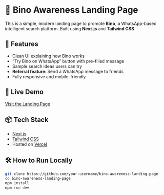 # 🚀 Bino Awareness Landing Page

This is a simple, modern landing page to promote **Bino**, a WhatsApp-based intelligent search platform. Built using **Next.js** and **Tailwind CSS**.

## 🌟 Features

- Clean UI explaining how Bino works
- “Try Bino on WhatsApp” button with pre-filled message
- Sample search ideas users can try
- **Referral feature**: Send a WhatsApp message to friends
- Fully responsive and mobile-friendly

## 🔗 Live Demo

[Visit the Landing Page](https://your-vercel-link.vercel.app)

## 📦 Tech Stack

- [Next.js](https://nextjs.org/)
- [Tailwind CSS](https://tailwindcss.com/)
- Hosted on [Vercel](https://vercel.com/)

## 🛠️ How to Run Locally

```bash
git clone https://github.com/your-username/bino-awareness-landing-page.git
cd bino-awareness-landing-page
npm install
npm run dev
